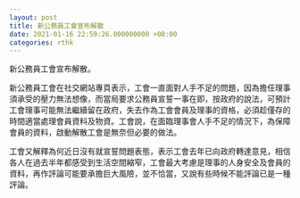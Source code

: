 ```yaml
---
layout: post
title: 新公務員工會宣布解散
date: 2021-01-16 22:59:26.000000000 +08:00
categories: rthk
---
```


新公務員工會宣布解散。

新公務員工會在社交網站專頁表示，工會一直面對人手不足的問題，因為擔任理事須承受的壓力無法想像，而當局要求公務員宣誓一事在即，按政府的說法，可預計工會理事可能無法繼續留在政府，失去作為工會會員及理事的資格，必須趁僅存的時間適當處理會員資料及物資。工會說，在面臨理事會人手不足的情況下，為保障會員的資料，啟動解散工會是無奈但必要的做法。

工會又解釋為何近日沒有就宣誓問題表態，表示工會去年已向政府轉達意見，相信各人在過去半年都感受到生活空間縮窄，工會最大考慮是理事的人身安全及會員的資料，再作評論可能要承擔巨大風險，並不恰當，又說有些時候不能評論已是一種評論。
